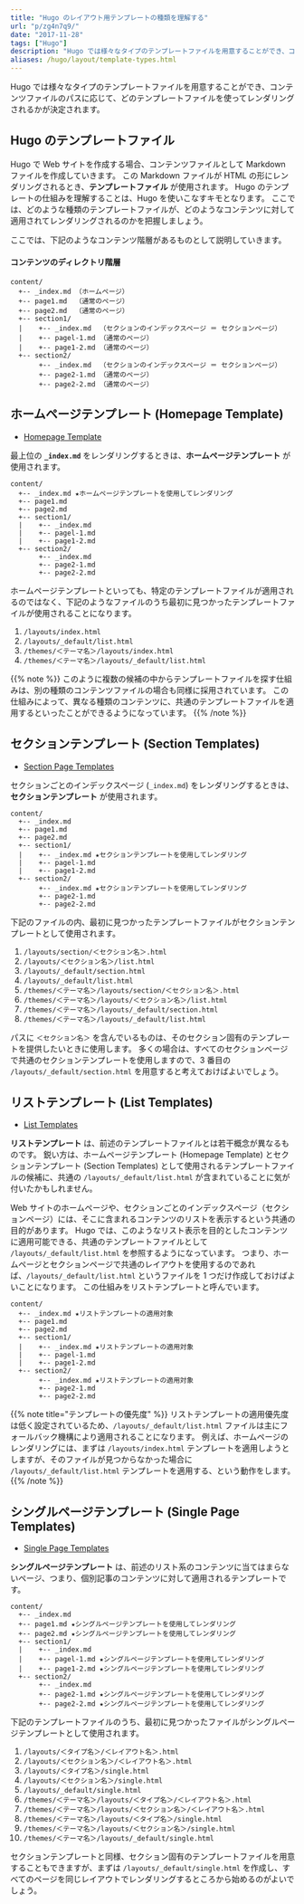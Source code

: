 ```yaml
---
title: "Hugo のレイアウト用テンプレートの種類を理解する"
url: "p/zg4n7q9/"
date: "2017-11-28"
tags: ["Hugo"]
description: "Hugo では様々なタイプのテンプレートファイルを用意することができ、コンテンツファイルのパスに応じて、どのテンプレートファイルを使ってレンダリングされるかが決定されます。"
aliases: /hugo/layout/template-types.html
---
```


Hugo では様々なタイプのテンプレートファイルを用意することができ、コンテンツファイルのパスに応じて、どのテンプレートファイルを使ってレンダリングされるかが決定されます。

Hugo のテンプレートファイル
----

Hugo で Web サイトを作成する場合、コンテンツファイルとして Markdown ファイルを作成していきます。
この Markdown ファイルが HTML の形にレンダリングされるとき、__テンプレートファイル__ が使用されます。
Hugo のテンプレートの仕組みを理解することは、Hugo を使いこなすキモとなります。
ここでは、どのような種類のテンプレートファイルが、どのようなコンテンツに対して適用されてレンダリングされるのかを把握しましょう。

ここでは、下記のようなコンテンツ階層があるものとして説明していきます。

#### コンテンツのディレクトリ階層

```
content/
  +-- _index.md （ホームページ）
  +-- page1.md  （通常のページ）
  +-- page2.md  （通常のページ）
  +-- section1/
  |    +-- _index.md  （セクションのインデックスページ ＝ セクションページ）
  |    +-- pagel-1.md （通常のページ）
  |    +-- page1-2.md （通常のページ）
  +-- section2/
       +-- _index.md  （セクションのインデックスページ ＝ セクションページ）
       +-- page2-1.md （通常のページ）
       +-- page2-2.md （通常のページ）
```


ホームページテンプレート (Homepage Template)
----

- [Homepage Template](https://gohugo.io/templates/homepage/)

最上位の __`_index.md`__ をレンダリングするときは、__ホームページテンプレート__ が使用されます。

```
content/
  +-- _index.md ★ホームページテンプレートを使用してレンダリング
  +-- page1.md
  +-- page2.md
  +-- section1/
  |    +-- _index.md
  |    +-- pagel-1.md
  |    +-- page1-2.md
  +-- section2/
       +-- _index.md
       +-- page2-1.md
       +-- page2-2.md
```

ホームページテンプレートといっても、特定のテンプレートファイルが適用されるのではなく、下記のようなファイルのうち最初に見つかったテンプレートファイルが使用されることになります。

1. `/layouts/index.html`
2. `/layouts/_default/list.html`
3. `/themes/＜テーマ名＞/layouts/index.html`
4. `/themes/＜テーマ名＞/layouts/_default/list.html`

{{% note %}}
このように複数の候補の中からテンプレートファイルを探す仕組みは、別の種類のコンテンツファイルの場合も同様に採用されています。
この仕組みによって、異なる種類のコンテンツに、共通のテンプレートファイルを適用するといったことができるようになっています。
{{% /note %}}


セクションテンプレート (Section Templates)
----

- [Section Page Templates](https://gohugo.io/templates/section-templates/)

セクションごとのインデックスページ (`_index.md`) をレンダリングするときは、__セクションテンプレート__ が使用されます。

```
content/
  +-- _index.md
  +-- page1.md
  +-- page2.md
  +-- section1/
  |    +-- _index.md ★セクションテンプレートを使用してレンダリング
  |    +-- pagel-1.md
  |    +-- page1-2.md
  +-- section2/
       +-- _index.md ★セクションテンプレートを使用してレンダリング
       +-- page2-1.md
       +-- page2-2.md
```

下記のファイルの内、最初に見つかったテンプレートファイルがセクションテンプレートとして使用されます。

1. `/layouts/section/＜セクション名＞.html`
2. `/layouts/＜セクション名＞/list.html`
3. `/layouts/_default/section.html`
4. `/layouts/_default/list.html`
5. `/themes/＜テーマ名＞/layouts/section/＜セクション名＞.html`
6. `/themes/＜テーマ名＞/layouts/＜セクション名＞/list.html`
7. `/themes/＜テーマ名＞/layouts/_default/section.html`
8. `/themes/＜テーマ名＞/layouts/_default/list.html`

パスに `＜セクション名＞` を含んでいるものは、そのセクション固有のテンプレートを提供したいときに使用します。
多くの場合は、すべてのセクションページで共通のセクションテンプレートを使用しますので、3 番目の `/layouts/_default/section.html` を用意すると考えておけばよいでしょう。


リストテンプレート (List Templates)
----

- [List Templates](https://gohugo.io/templates/lists/)

__リストテンプレート__ は、前述のテンプレートファイルとは若干概念が異なるものです。
鋭い方は、ホームページテンプレート (Homepage Template) とセクションテンプレート (Section Templates) として使用されるテンプレートファイルの候補に、共通の `/layouts/_default/list.html` が含まれていることに気が付いたかもしれません。

Web サイトのホームページや、セクションごとのインデックスページ（セクションページ）には、そこに含まれるコンテンツのリストを表示するという共通の目的があります。
Hugo では、このようなリスト表示を目的としたコンテンツに適用可能できる、共通のテンプレートファイルとして `/layouts/_default/list.html` を参照するようになっています。
つまり、ホームページとセクションページで共通のレイアウトを使用するのであれば、`/layouts/_default/list.html` というファイルを 1 つだけ作成しておけばよいことになります。
この仕組みをリストテンプレートと呼んでいます。

```
content/
  +-- _index.md ★リストテンプレートの適用対象
  +-- page1.md
  +-- page2.md
  +-- section1/
  |    +-- _index.md ★リストテンプレートの適用対象
  |    +-- pagel-1.md
  |    +-- page1-2.md
  +-- section2/
       +-- _index.md ★リストテンプレートの適用対象
       +-- page2-1.md
       +-- page2-2.md
```

{{% note title="テンプレートの優先度" %}}
リストテンプレートの適用優先度は低く設定されているため、`/layouts/_default/list.html` ファイルは主にフォールバック機構により適用されることになります。
例えば、ホームページのレンダリングには、まずは `/layouts/index.html` テンプレートを適用しようとしますが、そのファイルが見つからなかった場合に `/layouts/_default/list.html` テンプレートを適用する、という動作をします。
{{% /note %}}


シングルページテンプレート (Single Page Templates)
----

- [Single Page Templates](https://gohugo.io/templates/single-page-templates/)

__シングルページテンプレート__ は、前述のリスト系のコンテンツに当てはまらないページ、つまり、個別記事のコンテンツに対して適用されるテンプレートです。

```
content/
  +-- _index.md
  +-- page1.md ★シングルページテンプレートを使用してレンダリング
  +-- page2.md ★シングルページテンプレートを使用してレンダリング
  +-- section1/
  |    +-- _index.md
  |    +-- pagel-1.md ★シングルページテンプレートを使用してレンダリング
  |    +-- page1-2.md ★シングルページテンプレートを使用してレンダリング
  +-- section2/
       +-- _index.md
       +-- page2-1.md ★シングルページテンプレートを使用してレンダリング
       +-- page2-2.md ★シングルページテンプレートを使用してレンダリング
```

下記のテンプレートファイルのうち、最初に見つかったファイルがシングルページテンプレートとして使用されます。

1. `/layouts/＜タイプ名＞/＜レイアウト名＞.html`
2. `/layouts/＜セクション名＞/＜レイアウト名＞.html`
3. `/layouts/＜タイプ名＞/single.html`
4. `/layouts/＜セクション名＞/single.html`
5. `/layouts/_default/single.html`
6. `/themes/＜テーマ名＞/layouts/＜タイプ名＞/＜レイアウト名＞.html`
7. `/themes/＜テーマ名＞/layouts/＜セクション名＞/＜レイアウト名＞.html`
8. `/themes/＜テーマ名＞/layouts/＜タイプ名＞/single.html`
9. `/themes/＜テーマ名＞/layouts/＜セクション名＞/single.html`
10. `/themes/＜テーマ名＞/layouts/_default/single.html`

セクションテンプレートと同様、セクション固有のテンプレートファイルを用意することもできますが、まずは `/layouts/_default/single.html` を作成し、すべてのページを同じレイアウトでレンダリングするところから始めるのがよいでしょう。

